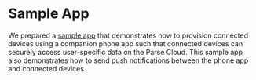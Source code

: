 # Sample App

We prepared a [sample app](https://github.com/parse-community/Anydevice) that demonstrates how to provision connected devices using a companion phone app such that connected devices can securely access user-specific data on the Parse Cloud. This sample app also demonstrates how to send push notifications between the phone app and connected devices.
